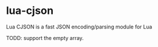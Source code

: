 lua-cjson
=========

Lua CJSON is a fast JSON encoding/parsing module for Lua

TODD: support the empty array.
